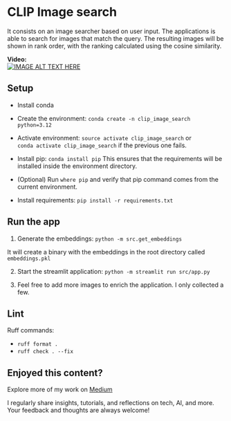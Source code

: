 # CLIP Image search

It consists on an image searcher based on user input. The applications is able to search for images that match the query. The resulting images will be shown in rank order, with the ranking calculated using the cosine similarity.

**Video:**  
[![IMAGE ALT TEXT HERE](https://img.youtube.com/vi/owXqDU_kKsc/hqdefault.jpg)](https://youtu.be/owXqDU_kKsc)


## Setup

* Install conda

* Create the environment:  `conda create -n clip_image_search python=3.12`

* Activate environment: `source activate clip_image_search` or  
`conda activate clip_image_search` if the previous one fails.

* Install pip: `conda install pip` This ensures that the requirements will be installed inside the environment directory.

* (Optional) Run `where pip` and verify that pip command comes from the current environment.

* Install requirements: `pip install -r requirements.txt`

## Run the app

1. Generate the embeddings: `python -m src.get_embeddings`

It will create a binary with the embeddings in the root directory called `embeddings.pkl`

2. Start the streamlit application: `python -m streamlit run src/app.py`

3. Feel free to add more images to enrich the application. I only collected a few.

## Lint

Ruff commands:

* ```ruff format .```
* ```ruff check . --fix```

## Enjoyed this content?
Explore more of my work on [Medium](https://medium.com/@erickcalderin) 

I regularly share insights, tutorials, and reflections on tech, AI, and more. Your feedback and thoughts are always welcome!
